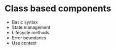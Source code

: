 # Class based components

- Basic syntax
- State management
- Lifecycle methods
- Error boundaries
- Use context
